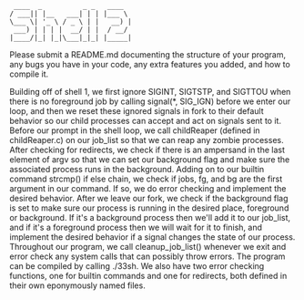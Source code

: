 ```
 ____  _          _ _   ____
/ ___|| |__   ___| | | |___ \
\___ \| '_ \ / _ \ | |   __) |
 ___) | | | |  __/ | |  / __/
|____/|_| |_|\___|_|_| |_____|
```

Please submit a README.md documenting the structure of your program, any bugs you have in your code, any extra features
you added, and how to compile it.

Building off of shell 1, we first ignore SIGINT, SIGTSTP, and SIGTTOU when there is no foreground job by calling
signal(*, SIG_IGN) before we enter our loop, and then we reset these ignored signals in fork to their
default behavior so our child processes can accept and act on signals sent to it. Before our prompt in the shell
loop, we call childReaper (defined in childReaper.c) on our job_list so that we can reap any zombie processes.
After checking for redirects, we check if there is an ampersand in the last element of argv so that we can set
our background flag and make sure the associated process runs in the background. Adding on to our builtin command
strcmp() if else chain, we check if jobs, fg, and bg are the first argument in our command. If so, we do error checking
and implement the desired behavior. After we leave our fork, we check if the background flag is set to make sure our
process is running in the desired place, foreground or background. If it's a background process then we'll add it to our
job_list, and if it's a foreground process then we will wait for it to finish, and implement the desired behavior
if a signal changes the state of our process. Throughout our program, we call cleanup_job_list() whenever we exit and
error check any system calls that can possibly throw errors. The program can be compiled by calling ./33sh. We also
have two error checking functions, one for builtin commands and one for redirects, both defined in their own
eponymously named files.